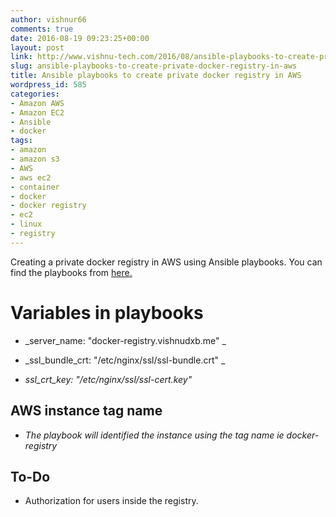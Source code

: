 ```yaml
---
author: vishnur66
comments: true
date: 2016-08-19 09:23:25+00:00
layout: post
link: http://www.vishnu-tech.com/2016/08/ansible-playbooks-to-create-private-docker-registry-in-aws/
slug: ansible-playbooks-to-create-private-docker-registry-in-aws
title: Ansible playbooks to create private docker registry in AWS
wordpress_id: 585
categories:
- Amazon AWS
- Amazon EC2
- Ansible
- docker
tags:
- amazon
- amazon s3
- AWS
- aws ec2
- container
- docker
- docker registry
- ec2
- linux
- registry
---
```


Creating a private docker registry in AWS using Ansible playbooks. You can find the playbooks from [here.](https://github.com/vishnudxb/ansible-docker-registry)


# Variables in playbooks





	
  * _server_name: "docker-registry.vishnudxb.me" _

	
  * _ssl_bundle_crt: "/etc/nginx/ssl/ssl-bundle.crt" _

	
  * _ssl_crt_key: "/etc/nginx/ssl/ssl-cert.key"_




## AWS instance tag name





	
  * _The playbook will identified the instance using the tag name ie docker-registry_




## To-Do























	
  * Authorization for users inside the registry.




























# 



